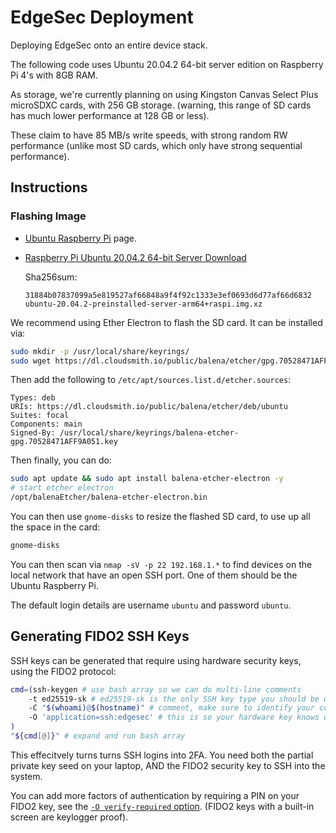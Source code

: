 # EdgeSec Deployment

Deploying EdgeSec onto an entire device stack.

The following code uses Ubuntu 20.04.2 64-bit server edition on Raspberry Pi 4's with 8GB RAM.

As storage, we're currently planning on using
Kingston Canvas Select Plus microSDXC cards, with 256 GB storage.
(warning, this range of SD cards has much lower performance at 128 GB or less).

These claim to have 85 MB/s write speeds, with strong random RW performance
(unlike most SD cards, which only have strong sequential performance).

## Instructions

### Flashing Image

- [Ubuntu Raspberry Pi][1] page.
- [Raspberry Pi Ubuntu 20.04.2 64-bit Server Download][2]


  [1]: https://ubuntu.com/download/raspberry-
  [2]: https://cdimage.ubuntu.com/releases/20.04.2/release/ubuntu-20.04.2-preinstalled-server-arm64+raspi.img.xz

  Sha256sum:

  ```
  31884b07837099a5e819527af66848a9f4f92c1333e3ef0693d6d77af66d6832  ubuntu-20.04.2-preinstalled-server-arm64+raspi.img.xz
  ```

We recommend using Ether Electron to flash the SD card. It can be installed via:

```bash
sudo mkdir -p /usr/local/share/keyrings/
sudo wget https://dl.cloudsmith.io/public/balena/etcher/gpg.70528471AFF9A051.key -O /usr/local/share/keyrings/balena-etcher-gpg.70528471AFF9A051.key
```

Then add the following to `/etc/apt/sources.list.d/etcher.sources`:

```sources
Types: deb
URIs: https://dl.cloudsmith.io/public/balena/etcher/deb/ubuntu
Suites: focal
Components: main
Signed-By: /usr/local/share/keyrings/balena-etcher-gpg.70528471AFF9A051.key
```

Then finally, you can do:

```bash
sudo apt update && sudo apt install balena-etcher-electron -y
# start etcher electron
/opt/balenaEtcher/balena-etcher-electron.bin
```

You can then use `gnome-disks` to resize the flashed SD card, to use up all the space in the card:

```bash
gnome-disks
```

You can then scan via `nmap -sV -p 22 192.168.1.*` to find devices on the local
network that have an open SSH port. One of them should be the Ubuntu Raspberry Pi.

The default login details are username `ubuntu` and password `ubuntu`.

## Generating FIDO2 SSH Keys

SSH keys can be generated that require using hardware security keys, using the FIDO2 protocol:

```bash
cmd=(ssh-keygen # use bash array so we can do multi-line comments
    -t ed25519-sk # ed25519-sk is the only SSH key type you should be using
    -C "$(whoami)@$(hostname)" # comment, make sure to identify your computer's name
    -O 'application=ssh:edgesec' # this is so your hardware key knows what you are signing for
)
"${cmd[@]}" # expand and run bash array
```

This effecitvely turns turns SSH logins into 2FA.
You need both the partial private key seed on your laptop, AND the FIDO2 security key
to SSH into the system.

You can add more factors of authentication by requiring a PIN on your FIDO2 key,
see the [`-O verify-required` option](https://man.openbsd.org/ssh-keygen.1#verify-required).
(FIDO2 keys with a built-in screen are keylogger proof).
